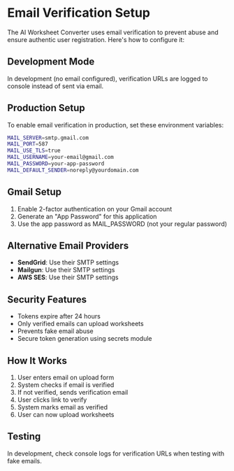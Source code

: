 # Email Verification Setup

The AI Worksheet Converter uses email verification to prevent abuse and ensure authentic user registration. Here's how to configure it:

## Development Mode
In development (no email configured), verification URLs are logged to console instead of sent via email.

## Production Setup
To enable email verification in production, set these environment variables:

```bash
MAIL_SERVER=smtp.gmail.com
MAIL_PORT=587
MAIL_USE_TLS=true
MAIL_USERNAME=your-email@gmail.com
MAIL_PASSWORD=your-app-password
MAIL_DEFAULT_SENDER=noreply@yourdomain.com
```

## Gmail Setup
1. Enable 2-factor authentication on your Gmail account
2. Generate an "App Password" for this application
3. Use the app password as MAIL_PASSWORD (not your regular password)

## Alternative Email Providers
- **SendGrid**: Use their SMTP settings
- **Mailgun**: Use their SMTP settings
- **AWS SES**: Use their SMTP settings

## Security Features
- Tokens expire after 24 hours
- Only verified emails can upload worksheets
- Prevents fake email abuse
- Secure token generation using secrets module

## How It Works
1. User enters email on upload form
2. System checks if email is verified
3. If not verified, sends verification email
4. User clicks link to verify
5. System marks email as verified
6. User can now upload worksheets

## Testing
In development, check console logs for verification URLs when testing with fake emails.
